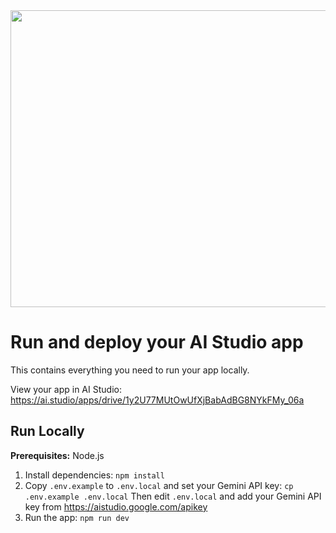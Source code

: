 <div align="center">
<img width="1200" height="475" alt="GHBanner" src="https://github.com/user-attachments/assets/0aa67016-6eaf-458a-adb2-6e31a0763ed6" />
</div>

# Run and deploy your AI Studio app

This contains everything you need to run your app locally.

View your app in AI Studio: https://ai.studio/apps/drive/1y2U77MUtOwUfXjBabAdBG8NYkFMy_06a

## Run Locally

**Prerequisites:**  Node.js


1. Install dependencies:
   `npm install`
2. Copy `.env.example` to `.env.local` and set your Gemini API key:
   `cp .env.example .env.local`
   Then edit `.env.local` and add your Gemini API key from https://aistudio.google.com/apikey
3. Run the app:
   `npm run dev`
